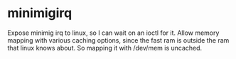 
# minimigirq
Expose minimig irq to linux, so I can wait on an ioctl for it.
Allow memory mapping with various caching options, since the fast ram is outside the ram that linux knows about. So mapping it with /dev/mem is uncached.

